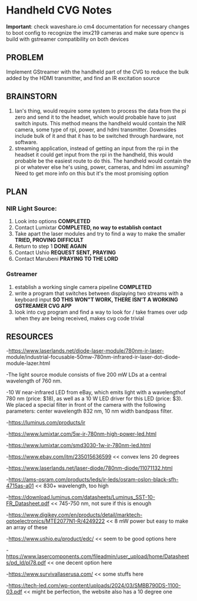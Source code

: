 # Handheld CVG Notes

**Important**: check waveshare.io cm4 documentation for necessary changes to boot config to recognize the imx219 cameras and make sure opencv is build with gstreamer compatibility on both devices

## PROBLEM

Implement GStreamer with the handheld part of the CVG to reduce the bulk added by the HDMI transmitter, and find an IR excitation source

## BRAINSTORN

1. Ian's thing, would require some system to process the data from the pi 
	zero and send it to the headset, which would probable have to just switch 
	inputs. This method means the handheld would contain the NIR camera, some 
	type of rpi, power, and hdmi transmitter. Downsides include bulk of it and
	that it has to be switched through hardware, not software.
2. streaming application, instead of getting an input from the rpi 
	in the headset it could get input from the rpi in the handheld, this would 
	probable be the easiest route to do this. The handheld would contain the pi
	or whatever else he's using, power, cameras, and hdmi im assuming? Need to 
	get more info on this but it's the most promising option

## PLAN

### NIR Light Source:
1. Look into options **COMPLETED**
2. Contact Lumixtar **COMPLETED, no way to establish contact**
3. Take apart the laser modules and try to find a way to make the smaller **TRIED, PROVING DIFFICULT**
4. Return to step 1 **DONE AGAIN**
5. Contact Ushio **REQUEST SENT, PRAYING**
6. Contact Marubeni **PRAYING TO THE LORD**

### Gstreamer
1. establish a working single camera pipeline **COMPLETED**
2. write a program that switches between displaying two streams with a keyboard input **SO THIS WON"T WORK, THERE ISN'T A WORKING GSTREAMER CVG APP**
3. look into cvg program and find a way to look for / take frames over udp when they are being received, makes cvg code trivial

## RESOURCES
-https://www.laserlands.net/diode-laser-module/780nm-ir-laser-
			module/industrial-focusable-50mw-780nm-infrared-ir-laser-dot-diode-
			module-lazer.html
   
-The light source module consists of five 200 mW LDs at a central 
			wavelength of 760 nm.
   
-10 W near-infrared LED from eBay, which emits light with a wavelengthof 
			780 nm (price: $18), as well as a 10 W LED driver for this LED 
			(price: $3). We placed a special filter in front of the camera with 
			the following parameters: center wavelength 832 nm, 10 nm width 
			bandpass filter.
   
-https://luminus.com/products/ir

-https://www.lumixtar.com/5w-ir-780nm-high-power-led.html

-https://www.lumixtar.com/smd3030-1w-ir-780nm-led.html

-https://www.ebay.com/itm/235015636599 << convex lens 20 degrees

-https://www.laserlands.net/laser-diode/780nm-diode/11071132.html

-https://ams-osram.com/products/leds/ir-leds/osram-oslon-black-sfh-4715as-a01 << 830+ wavelength, too high

-https://download.luminus.com/datasheets/Luminus_SST-10-FR_Datasheet.pdf << 745-750 nm, not sure if this is enough

-https://www.digikey.com/en/products/detail/marktech-optoelectronics/MTE2077N1-R/4249222 << 8 mW power but easy to make an array of these

-https://www.ushio.eu/product/edc/ << seem to be good options here

-https://www.lasercomponents.com/fileadmin/user_upload/home/Datasheets/pd_ld/pl78.pdf << one decent option here

-https://www.survivallaserusa.com/ << some stuffs here

-https://tech-led.com/wp-content/uploads/2024/03/SMBB790DS-1100-03.pdf << might be perfection, the website also has a 10 degree one
